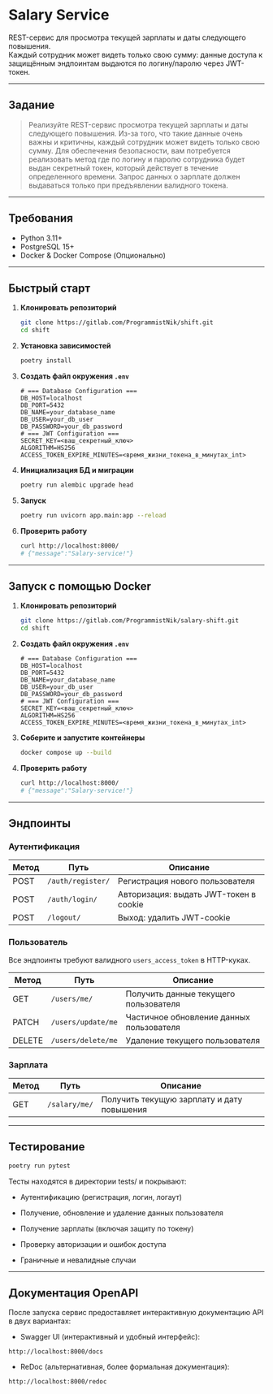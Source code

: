 # Salary Service

REST-сервис для просмотра текущей зарплаты и даты следующего повышения.  
Каждый сотрудник может видеть только свою сумму: данные доступа к защищённым эндпоинтам выдаются по логину/паролю через JWT-токен.

---

## Задание

> Реализуйте REST-сервис просмотра текущей зарплаты и даты следующего
> повышения. Из-за того, что такие данные очень важны и критичны, каждый сотрудник
> может видеть только свою сумму. Для обеспечения безопасности, вам потребуется
> реализовать метод где по логину и паролю сотрудника будет выдан секретный токен,
> который действует в течение определенного времени. Запрос данных о зарплате
> должен выдаваться только при предъявлении валидного токена.

---

## Требования

- Python 3.11+
- PostgreSQL 15+
- Docker & Docker Compose (Опционально)
---

## Быстрый старт

1. **Клонировать репозиторий**

   ```bash
   git clone https://gitlab.com/ProgrammistNik/shift.git
   cd shift
   ```

2. **Установка зависимостей**

   ```bash
   poetry install
   ```

3. **Создать файл окружения `.env`**

   ```dotenv
   # === Database Configuration ===
   DB_HOST=localhost
   DB_PORT=5432
   DB_NAME=your_database_name
   DB_USER=your_db_user
   DB_PASSWORD=your_db_password
   # === JWT Configuration ===
   SECRET_KEY=<ваш_секретный_ключ>
   ALGORITHM=HS256
   ACCESS_TOKEN_EXPIRE_MINUTES=<время_жизни_токена_в_минутах_int>
   ```

4. **Инициализация БД и миграции**

   ```bash
   poetry run alembic upgrade head
   ```

5. **Запуск**

   ```bash
   poetry run uvicorn app.main:app --reload
   ```

6. **Проверить работу**

   ```bash
   curl http://localhost:8000/
   # {"message":"Salary-service!"}
   ```

---

## Запуск с помощью Docker

1. **Клонировать репозиторий**

   ```bash
   git clone https://gitlab.com/ProgrammistNik/salary-shift.git
   cd shift
   ```

3. **Создать файл окружения `.env`**

   ```dotenv
   # === Database Configuration ===
   DB_HOST=localhost
   DB_PORT=5432
   DB_NAME=your_database_name
   DB_USER=your_db_user
   DB_PASSWORD=your_db_password
   # === JWT Configuration ===
   SECRET_KEY=<ваш_секретный_ключ>
   ALGORITHM=HS256
   ACCESS_TOKEN_EXPIRE_MINUTES=<время_жизни_токена_в_минутах_int>
   ```

4. **Соберите и запустите контейнеры**
   ```bash
   docker compose up --build
   ```

5. **Проверить работу**

   ```bash
   curl http://localhost:8000/
   # {"message":"Salary-service!"}
   ```
---


## Эндпоинты

### Аутентификация

| Метод | Путь             | Описание                               |
|-------|------------------|----------------------------------------|
| POST  | `/auth/register/`| Регистрация нового пользователя        |
| POST  | `/auth/login/`   | Авторизация: выдать JWT-токен в cookie |
| POST  | `/logout/`       | Выход: удалить JWT-cookie              |

### Пользователь

Все эндпоинты требуют валидного `users_access_token` в HTTP-куках.

| Метод  | Путь                  | Описание                              |
|--------|-----------------------|---------------------------------------|
| GET    | `/users/me/`          | Получить данные текущего пользователя  |
| PATCH  | `/users/update/me`    | Частичное обновление данных пользователя |
| DELETE | `/users/delete/me`    | Удаление текущего пользователя |

### Зарплата

| Метод | Путь          | Описание                              |
|-------|---------------|---------------------------------------|
| GET   | `/salary/me/` | Получить текущую зарплату и дату повышения |

---

## Тестирование

```bash
poetry run pytest
```

Тесты находятся в директории tests/ и покрывают:
- Аутентификацию (регистрация, логин, логаут)

- Получение, обновление и удаление данных пользователя

- Получение зарплаты (включая защиту по токену)

- Проверку авторизации и ошибок доступа

- Граничные и невалидные случаи

---

## Документация OpenAPI

После запуска сервис предоставляет интерактивную документацию API в двух вариантах:

- Swagger UI (интерактивный и удобный интерфейс):
```
http://localhost:8000/docs
```

- ReDoc (альтернативная, более формальная документация):
```
http://localhost:8000/redoc
```
